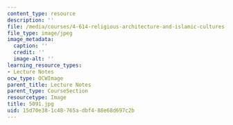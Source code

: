 ```yaml
---
content_type: resource
description: ''
file: /media/courses/4-614-religious-architecture-and-islamic-cultures-fall-2002/15d70e381c48765adbf488e68d697c2b_5091.jpg
file_type: image/jpeg
image_metadata:
  caption: ''
  credit: ''
  image-alt: ''
learning_resource_types:
- Lecture Notes
ocw_type: OCWImage
parent_title: Lecture Notes
parent_type: CourseSection
resourcetype: Image
title: 5091.jpg
uid: 15d70e38-1c48-765a-dbf4-88e68d697c2b
---
```


